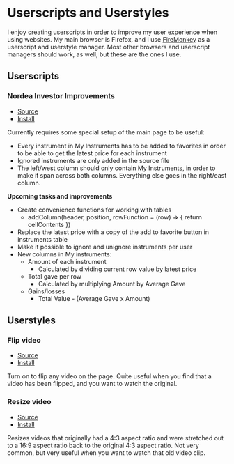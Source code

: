 # Userscripts and Userstyles

I enjoy creating userscripts in order to improve my user experience when using websites. My main browser is Firefox, and I use [FireMonkey](https://addons.mozilla.org/en-CA/firefox/addon/firemonkey/) as a userscript and userstyle manager. Most other browsers and userscript managers should work, as well, but these are the ones I use.

## Userscripts

### Nordea Investor Improvements

- [Source](nordea-investor.user.js)
- [Install](raw/master/nordea-investor.user.js)

Currently requires some special setup of the main page to be useful:

- Every instrument in My Instruments has to be added to favorites in order to be able to get the latest price for each instrument
- Ignored instruments are only added in the source file
- The left/west column should only contain My Instruments, in order to make it span across both columns. Everything else goes in the right/east column.

**Upcoming tasks and improvements**

- Create convenience functions for working with tables
  - addColumn(header, position, rowFunction = (row) => { return cellContents })
- Replace the latest price with a copy of the add to favorite button in instruments table
- Make it possible to ignore and unignore instruments per user
- New columns in My instruments:
  - Amount of each instrument
    - Calculated by dividing current row value by latest price
  - Total gave per row
    - Calculated by multiplying Amount by Average Gave
  - Gains/losses
    - Total Value - (Average Gave x Amount)

## Userstyles

### Flip video

- [Source](flip-video.user.css)
- [Install](raw/master/flip-video.user.css)

Turn on to flip any video on the page. Quite useful when you find that a video has been flipped, and you want to watch the original.

### Resize video

- [Source](resize-video.user.css)
- [Install](raw/master/resize-video.user.css)

Resizes videos that originally had a 4:3 aspect ratio and were stretched out to a 16:9 aspect ratio back to the original 4:3 aspect ratio. Not very common, but very useful when you want to watch that old video clip.

